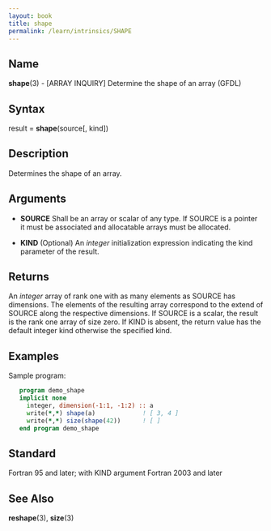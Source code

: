 ```yaml
---
layout: book
title: shape
permalink: /learn/intrinsics/SHAPE
---
```

## __Name__

__shape__(3) - \[ARRAY INQUIRY\] Determine the shape of an array
(GFDL)

## __Syntax__

result = __shape__(source\[, kind\])

## __Description__

Determines the shape of an array.

## __Arguments__

  - __SOURCE__
    Shall be an array or scalar of any type. If SOURCE is a pointer it
    must be associated and allocatable arrays must be allocated.

  - __KIND__
    (Optional) An _integer_ initialization expression indicating the kind
    parameter of the result.

## __Returns__

An _integer_ array of rank one with as many elements as SOURCE has
dimensions. The elements of the resulting array correspond to the extend
of SOURCE along the respective dimensions. If SOURCE is a scalar, the
result is the rank one array of size zero. If KIND is absent, the return
value has the default integer kind otherwise the specified kind.

## __Examples__

Sample program:

```fortran
   program demo_shape
   implicit none
     integer, dimension(-1:1, -1:2) :: a
     write(*,*) shape(a)             ! [ 3, 4 ]
     write(*,*) size(shape(42))      ! [ ]
   end program demo_shape
```

## __Standard__

Fortran 95 and later; with KIND argument Fortran 2003 and later

## __See Also__

__reshape__(3), __size__(3)
